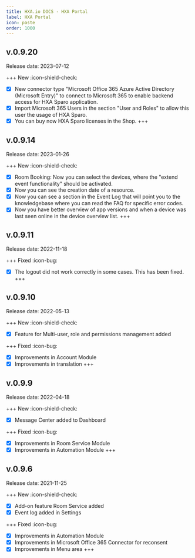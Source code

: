 ```yaml
---
title: HXA.io DOCS - HXA Portal
label: HXA Portal
icon: paste
order: 1000
---
```


## v.0.9.20
Release date: 2023-07-12

+++ New :icon-shield-check:
- [x] New connector type "Microsoft Office 365 Azure Active Directory (Microsoft Entry)" to connect to Microsoft 365 to enable backend access for HXA Sparo application.
- [x] Import Microsoft 365 Users in the section "User and Roles" to allow this user the usage of HXA Sparo.
- [x] You can buy now HXA Sparo licenses in the Shop.
+++

## v.0.9.14
Release date: 2023-01-26

+++ New :icon-shield-check:
- [x] Room Booking: Now you can select the devices, where the "extend event functionality" should be activated.
- [x] Now you can see the creation date of a resource.
- [x] Now you can see a section in the Event Log that will point you to the knowledgebase where you can read the FAQ for specific error codes.
- [x] Now you have better overview of app versions and when a device was last seen online in the device overview list.
+++

## v.0.9.11
Release date: 2022-11-18

+++ Fixed :icon-bug:
- [x] The logout did not work correctly in some cases. This has been fixed.
+++

## v.0.9.10
Release date: 2022-05-13

+++ New :icon-shield-check:
- [x] Feature for Multi-user, role and permissions management added

+++ Fixed :icon-bug:
- [x] Improvements in Account Module
- [x] Improvements in translation
+++

## v.0.9.9
Release date: 2022-04-18

+++ New :icon-shield-check:
- [x] Message Center added to Dashboard

+++ Fixed :icon-bug:
- [x] Improvements in Room Service Module
- [x] Improvements in Automation Module
+++

## v.0.9.6
Release date: 2021-11-25

+++ New :icon-shield-check:
- [x] Add-on feature Room Service added
- [x] Event log added in Settings

+++ Fixed :icon-bug:
- [x] Improvements in Automation Module
- [x] Improvements in Microsoft Office 365 Connector for reconsent
- [x] Improvements in Menu area
+++
